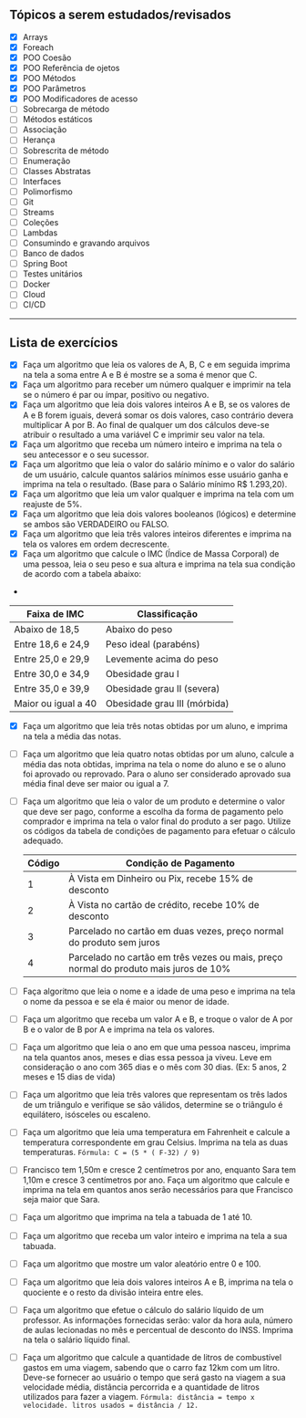 ## Tópicos a serem estudados/revisados 

 - [x] Arrays
 - [x] Foreach
 - [x] POO Coesão
 - [x] POO Referência de ojetos
 - [x] POO Métodos
 - [x] POO Parâmetros
 - [x] POO Modificadores de acesso
 - [ ] Sobrecarga de método
 - [ ] Métodos estáticos
 - [ ] Associação
 - [ ] Herança
 - [ ] Sobrescrita de método
 - [ ] Enumeração
 - [ ] Classes Abstratas
 - [ ] Interfaces
 - [ ] Polimorfismo
 - [ ] Git
 - [ ] Streams
 - [ ] Coleções
 - [ ] Lambdas
 - [ ] Consumindo e gravando arquivos
 - [ ] Banco de dados
 - [ ] Spring Boot
 - [ ] Testes unitários
 - [ ] Docker
 - [ ] Cloud
 - [ ] CI/CD

---

## Lista de exercícios

 - [x] Faça um algoritmo que leia os valores de A, B, C e em seguida imprima na tela a soma entre A e B é mostre se a soma é menor que C.
 - [x] Faça um algoritmo para receber um número qualquer e imprimir na tela se o número é par ou ímpar, positivo ou negativo.
 - [x] Faça um algoritmo que leia dois valores inteiros A e B, se os valores de A e B forem iguais, deverá somar os dois valores,
caso contrário devera multiplicar A por B. Ao final de qualquer um dos cálculos deve-se atribuir o resultado a uma variável C e imprimir seu valor na tela.
 - [x] Faça um algoritmo que receba um número inteiro e imprima na tela o seu antecessor e o seu sucessor.
 - [x] Faça um algoritmo que leia o valor do salário mínimo e o valor do salário de um usuário, calcule quantos salários mínimos esse usuário ganha e imprima na tela o resultado. (Base para o Salário mínimo R$ 1.293,20).
 - [x] Faça um algoritmo que leia um valor qualquer e imprima na tela com um reajuste de 5%.
 - [x] Faça um algoritmo que leia dois valores booleanos (lógicos) e determine se ambos são VERDADEIRO ou FALSO.
 - [x] Faça um algoritmo que leia três valores inteiros diferentes e imprima na tela os valores em ordem decrescente.
 - [X] Faça um algoritmo que calcule o IMC (Índice de Massa Corporal) de uma pessoa, leia o seu peso e sua altura e imprima na tela sua condição de acordo com a tabela abaixo:
 - 
| Faixa de IMC             | Classificação                      |
|--------------------------|------------------------------------|
| Abaixo de 18,5           | Abaixo do peso                     |
| Entre 18,6 e 24,9        | Peso ideal (parabéns)              |
| Entre 25,0 e 29,9        | Levemente acima do peso            |
| Entre 30,0 e 34,9        | Obesidade grau I                   |
| Entre 35,0 e 39,9        | Obesidade grau II (severa)         |
| Maior ou igual a 40      | Obesidade grau III (mórbida)       |

 - [x]  Faça um algoritmo que leia três notas obtidas por um aluno, e imprima na tela a média das notas.
 - [ ] Faça um algoritmo que leia quatro notas obtidas por um aluno, calcule a média das nota obtidas, imprima na tela o nome do aluno e se o aluno foi aprovado ou reprovado. Para o aluno ser considerado aprovado sua média final deve ser maior ou igual a 7.
 - [ ] Faça um algoritmo que leia o valor de um produto e determine o valor que deve ser pago, conforme a escolha da forma de pagamento pelo comprador e imprima na tela o valor final do produto a ser pago. Utilize os códigos da tabela de condições de pagamento para efetuar o cálculo adequado.

   | Código | Condição de Pagamento                                         |
   |--------|--------------------------------------------------------------|
   | 1      | À Vista em Dinheiro ou Pix, recebe 15% de desconto            |
   | 2      | À Vista no cartão de crédito, recebe 10% de desconto          |
   | 3      | Parcelado no cartão em duas vezes, preço normal do produto sem juros |
   | 4      | Parcelado no cartão em três vezes ou mais, preço normal do produto mais juros de 10% |

 - [ ] Faça algoritmo que leia o nome e a idade de uma peso e imprima na tela o nome da pessoa e se ela é maior ou menor de idade. 
 - [ ] Faça um algoritmo que receba um valor A e B, e troque o valor de A por B e o valor de B por A e imprima na tela os valores.
 - [ ] Faça um algoritmo que leia o ano em que uma pessoa nasceu, imprima na tela quantos anos, meses e dias essa pessoa ja viveu. Leve em consideração o ano com 365 dias e o mês com 30 dias.
 (Ex: 5 anos, 2 meses e 15 dias de vida)
 - [ ] Faça um algoritmo que leia três valores que representam os três lados de um triângulo e verifique se são válidos, determine se o triângulo é equilátero, isósceles ou escaleno.
 - [ ] Faça um algoritmo que leia uma temperatura em Fahrenheit e calcule a temperatura correspondente em grau Celsius. Imprima na tela as duas temperaturas.
``
   Fórmula: C = (5 * ( F-32) / 9)
``
 - [ ] Francisco tem 1,50m e cresce 2 centímetros por ano, enquanto Sara tem 1,10m e cresce 3 centímetros por ano. Faça um algoritmo que calcule e imprima na tela em quantos anos serão necessários para que Francisco seja maior que Sara.
 - [ ] Faça um algoritmo que imprima na tela a tabuada de 1 até 10.
 - [ ] Faça um algoritmo que receba um valor inteiro e imprima na tela a sua tabuada.
 - [ ] Faça um algoritmo que mostre um valor aleatório entre 0 e 100.
 - [ ] Faça um algoritmo que leia dois valores inteiros A e B, imprima na tela o quociente e o resto da divisão inteira entre eles.
 - [ ] Faça um algoritmo que efetue o cálculo do salário líquido de um professor. As informações fornecidas serão: valor da hora aula, número de aulas lecionadas no mês e percentual de desconto do INSS. Imprima na tela o salário líquido final.
 - [ ] Faça um algoritmo que calcule a quantidade de litros de combustível gastos em uma viagem, sabendo que o carro faz 12km com um litro. Deve-se fornecer ao usuário o tempo que será gasto na viagem a sua velocidade média, distância percorrida e a quantidade de litros utilizados para fazer a viagem.
``
Fórmula: distância = tempo x velocidade.
litros usados = distância / 12.
``